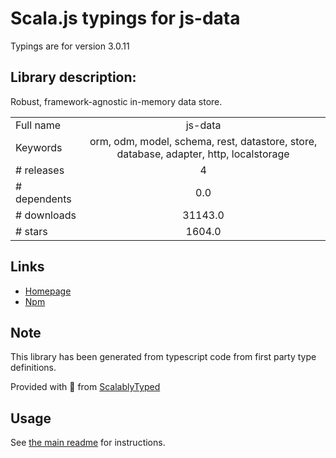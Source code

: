 
# Scala.js typings for js-data

Typings are for version 3.0.11

## Library description:
Robust, framework-agnostic in-memory data store.

|                    |                 |
| ------------------ | :-------------: |
| Full name          | js-data |
| Keywords           | orm, odm, model, schema, rest, datastore, store, database, adapter, http, localstorage |
| # releases         | 4 |
| # dependents       | 0.0 |
| # downloads        | 31143.0 |
| # stars            | 1604.0 |

## Links
- [Homepage](http://www.js-data.io)
- [Npm](https://www.npmjs.com/package/js-data)
    


## Note
This library has been generated from typescript code from first party type definitions.

Provided with :purple_heart: from [ScalablyTyped](https://github.com/oyvindberg/ScalablyTyped)

## Usage
See [the main readme](../../readme.md) for instructions.


